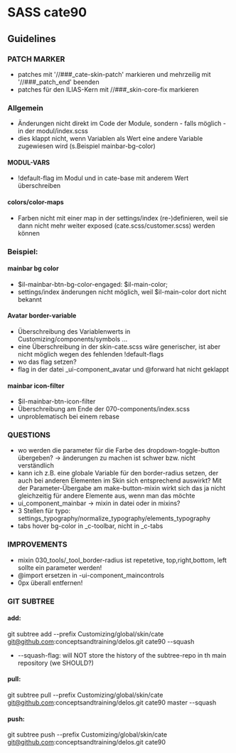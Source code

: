 # SASS cate90
## Guidelines

### PATCH MARKER
* patches mit '//###_cate-skin-patch' markieren und mehrzeilig mit '//###_patch_end' beenden
* patches für den ILIAS-Kern mit //###_skin-core-fix markieren

### Allgemein
* Änderungen nicht direkt im Code der Module, sondern - falls möglich - in der modul/index.scss
* dies klappt nicht, wenn Variablen als Wert eine andere Variable zugewiesen wird (s.Beispiel mainbar-bg-color)

#### MODUL-VARS
* !default-flag im Modul und in cate-base mit anderem Wert überschreiben 

#### colors/color-maps 
* Farben nicht mit einer map in der settings/index (re-)definieren, weil sie dann nicht mehr weiter exposed (cate.scss/customer.scss) werden können

### Beispiel: 

#### mainbar bg color
* $il-mainbar-btn-bg-color-engaged: $il-main-color;
* settings/index änderungen nicht möglich, weil $il-main-color dort nicht bekannt

#### Avatar border-variable
* Überschreibung des Variablenwerts in Customizing/components/symbols ...
* eine Überschreibung in der skin-cate.scss wäre generischer, ist aber nicht möglich wegen des fehlenden !default-flags
* wo das flag setzen? 
* flag in der datei _ui-component_avatar und @forward hat nicht geklappt 

#### mainbar icon-filter
* $il-mainbar-btn-icon-filter
* Überschreibung am Ende der 070-components/index.scss
* unproblematisch bei einem rebase

### QUESTIONS
* wo werden die parameter für die Farbe des dropdown-toggle-button übergeben? -> änderungen zu machen ist schwer bzw. nicht verständlich
* kann ich z.B. eine globale Variable für den border-radius setzen, der auch bei anderen Elementen im Skin sich entsprechend auswirkt? Mit der Parameter-Übergabe am make-button-mixin wirkt sich das ja nicht gleichzeitig für andere Elemente aus, wenn man das möchte
* ui_component_mainbar -> mixin in datei oder in mixins?
* 3 Stellen für typo: settings_typography/normalize_typography/elements_typography
* tabs hover bg-color in _c-toolbar, nicht in _c-tabs

### IMPROVEMENTS
* mixin 030_tools/_tool_border-radius ist repetetive, top,right,bottom, left sollte ein parameter werden!
* @import ersetzen in -ui-component_maincontrols
* 0px überall entfernen!

### GIT SUBTREE 

#### add:
git subtree add --prefix Customizing/global/skin/cate git@github.com:conceptsandtraining/delos.git cate90 --squash
* --squash-flag: will NOT store the history of the subtree-repo in th main repository (we SHOULD?)

#### pull: 
git subtree pull --prefix Customizing/global/skin/cate git@github.com:conceptsandtraining/delos.git cate90 master --squash

#### push:
git subtree push --prefix Customizing/global/skin/cate git@github.com:conceptsandtraining/delos.git cate90
